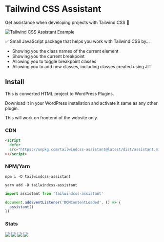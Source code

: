 # Tailwind CSS Assistant

Get assistance when developing projects with Tailwind CSS 🤖

![Tailwind CSS Assistant Example](https://user-images.githubusercontent.com/50486078/180596703-753d28ad-d404-4805-8800-c2cbdb78f1c0.gif)

✅ Small JavaScript package that helps you work with Tailwind CSS by...

- Showing you the class names of the current element
- Showing you the current breakpoint
- Allowing you to toggle breakpoint classes
- Allowing you to add new classes, including classes created using JIT

## Install

This is converted HTML project to WordPress Plugins. 

Download it in your WordPress installation and activate it same as any other plugin. 

This will work on frontend of the website only.

### CDN

```html
<script
  defer
  src="https://unpkg.com/tailwindcss-assistant@latest/dist/assistant.min.js"
></script>
```

### NPM/Yarn

```shell
npm i -D tailwindcss-assistant

yarn add -D tailwindcss-assistant
```

```js
import assistant from 'tailwindcss-assistant'

document.addEventListener('DOMContentLoaded', () => {
  assistant()
})
```

### Stats

![](https://img.shields.io/bundlephobia/min/tailwindcss-assistant)
![](https://img.shields.io/npm/v/tailwindcss-assistant)
![](https://img.shields.io/npm/dt/tailwindcss-assistant)
![](https://img.shields.io/github/license/markmead/tailwindcss-assistant)
